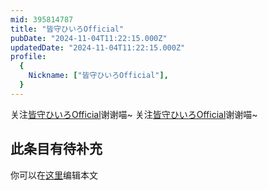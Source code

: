 ```yaml
---
mid: 395814787
title: "皆守ひいろOfficial"
pubDate: "2024-11-04T11:22:15.000Z"
updatedDate: "2024-11-04T11:22:15.000Z"
profile:
  {
    Nickname: ["皆守ひいろOfficial"],
  }
---
```


关注[皆守ひいろOfficial](https://space.bilibili.com/395814787)谢谢喵~ 关注[皆守ひいろOfficial](https://space.bilibili.com/395814787)谢谢喵~

## 此条目有待补充
你可以在[这里](https://github.com/Yuhanawa/VTuber.ICU/edit/master/src/content/v/皆守ひいろOfficial/index.md)编辑本文
